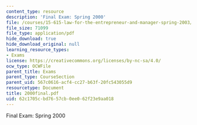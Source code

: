 ```yaml
---
content_type: resource
description: 'Final Exam: Spring 2000'
file: /courses/15-615-law-for-the-entrepreneur-and-manager-spring-2003/62c1705cbd7657cb0ee062f23e9aa018_2000final.pdf
file_size: 71099
file_type: application/pdf
hide_download: true
hide_download_original: null
learning_resource_types:
- Exams
license: https://creativecommons.org/licenses/by-nc-sa/4.0/
ocw_type: OCWFile
parent_title: Exams
parent_type: CourseSection
parent_uid: 567c0616-acf4-cc27-b63f-20fc543055d9
resourcetype: Document
title: 2000final.pdf
uid: 62c1705c-bd76-57cb-0ee0-62f23e9aa018
---
```

Final Exam: Spring 2000
